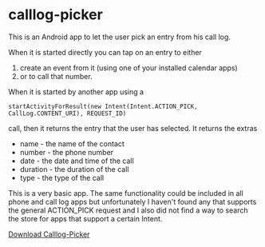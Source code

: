 # calllog-picker
This is an Android app to let the user pick an entry from his call log.

When it is started directly you can tap on an entry to either
 
1. create an event from it (using one of your installed calendar apps)
2. or to call that number.

When it is started by another app using a 

```startActivityForResult(new Intent(Intent.ACTION_PICK, CallLog.CONTENT_URI), REQUEST_ID)```

call, then it returns the entry that the user has selected. It returns the extras

- name - the name of the contact
- number - the phone number
- date - the date and time of the call
- duration - the duration of the call
- type - the type of the call

This is a very basic app. The same functionality could be included in all phone and call log apps but unfortunately
I haven't found any that supports the general ACTION_PICK request and I also did not find a way to search the store
for apps that support a certain Intent.

<p>
<a href="https://github.com/dg76/calllog-picker/releases/download/v1.0/calllog-picker.apk" style="style="background-color: #4285F4; padding: 7px; padding-left: 12px; padding-right: 12px; color: white; border-radius: 5px; text-decoration: none; font-family: sans-serif; box-shadow: 1px 1px 3px gray;">Download Calllog-Picker</a>
</p>
